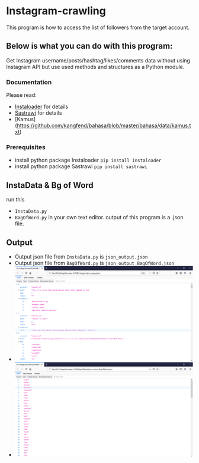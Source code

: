 # Instagram-crawling
This program is how to access the list of followers from the target account.

## Below is what you can do with this program:
Get Instagram username/posts/hashtag/likes/comments data without using Instagram API but use used methods and structures as a Python module. 

### Documentation
Please read: 
* [Instaloader](https://instaloader.github.io/as-module.html) for details
* [Sastrawi](https://pypi.org/project/Sastrawi/) for details 
* [Kamus] (https://github.com/kangfend/bahasa/blob/master/bahasa/data/kamus.txt)

### Prerequisites
* install python package Instaloader ```pip install instaloader``` 
* install python package Sastrawi ```pip install sastrawi```

## InstaData & Bg of Word
run this 
* ```InstaData.py``` 
* ```BagOfWord.py``` 
in your own text editor. output of this program is a .json file. 

## Output
* Output json file from ```InstaData.py``` is ```json_output.json```
* Output json file from ```BagOfWord.py``` is ```json_output_BagOfWord.json```
* ![Output from ```InstaData.py``` ](InstaDataOutput.png) 
* ![Output from ```BagOfWord.py``` ](BagOfWordOutput.png)



